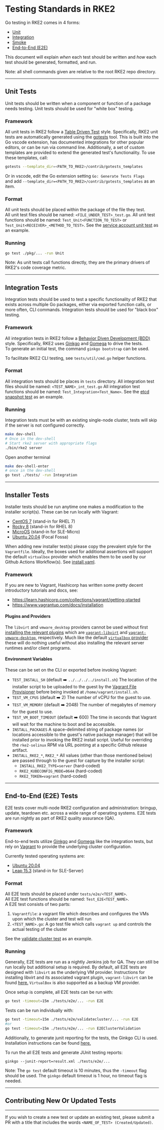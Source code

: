 # Testing Standards in RKE2

Go testing in RKE2 comes in 4 forms:
- [Unit](#unit-tests)
- [Integration](#integration-tests)
- [Smoke](#installer-tests)
- [End-to-End (E2E)](#end-to-end-e2e-tests)

This document will explain *when* each test should be written and *how* each test should be
generated, formatted, and run.

Note: all shell commands given are relative to the root RKE2 repo directory.

___

## Unit Tests

Unit tests should be written when a component or function of a package needs testing.
Unit tests should be used for "white box" testing.

### Framework

All unit tests in RKE2 follow a [Table Driven Test](https://github.com/golang/go/wiki/TableDrivenTests) style.
Specifically, RKE2 unit tests are automatically generated using the [gotests](https://github.com/cweill/gotests) tool.
This is built into the Go vscode extension, has documented integrations for other popular editors, or can be run via
command line. Additionally, a set of custom templates are provided to extend the generated test's functionality.
To use these templates, call:

```bash
gotests --template_dir=<PATH_TO_RKE2>/contrib/gotests_templates
```

Or in vscode, edit the Go extension setting `Go: Generate Tests Flags`  
and add `--template_dir=<PATH_TO_RKE2>/contrib/gotests_templates` as an item.

### Format

All unit tests should be placed within the package of the file they test.  
All unit test files should be named: `<FILE_UNDER_TEST>_test.go`.
All unit test functions should be named: `Test_Unit<FUNCTION_TO_TEST>` or `Test_Unit<RECEIVER>_<METHOD_TO_TEST>`.
See the [service account unit test](https://github.com/rancher/rke2/blob/master/pkg/rke2/serviceaccount_test.go) as an example.

### Running

```bash
go test ./pkg/... -run Unit
```

Note: As unit tests call functions directly, they are the primary drivers of RKE2's code coverage metric.

___

## Integration Tests

Integration tests should be used to test a specific functionality of RKE2 that exists across multiple Go packages,
either via exported function calls, or more often, CLI commands. Integration tests should be used for "black box"
testing. 

### Framework

All integration tests in RKE2 follow a [Behavior Diven Development (BDD)](https://en.wikipedia.org/wiki/Behavior-driven_development) style.
Specifically, RKE2 uses [Ginkgo](https://onsi.github.io/ginkgo/) and [Gomega](https://onsi.github.io/gomega/) to drive the tests.  
To generate an initial test, the command `ginkgo bootstrap` can be used.

To facilitate RKE2 CLI testing, see `tests/util/cmd.go` helper functions.

### Format

All integration tests should be places in `tests` directory.
All integration test files should be named: `<TEST_NAME>_int_test.go`
All integration test functions should be named: `Test_Integration<Test_Name>`.
See the [etcd snapshot test](https://github.com/rancher/rke2/blob/master/tests/etcd_int_test.go) as an example.

### Running

Integration tests must be with an existing single-node cluster, tests will skip if the server is not configured correctly.
```bash
make dev-shell
# Once in the dev-shell
# Start rke2 server with appropriate flags
./bin/rke2 server 
```
Open another terminal
```bash
make dev-shell-enter
# once in the dev-shell
go test ./tests/ -run Integration
```
___

## Installer Tests

Installer tests should be run anytime one makes a modification to the installer script(s).
These can be run locally with Vagrant:
- [CentOS 7](../tests/vagrant/install/centos-7) (stand-in for RHEL 7)
- [Rocky 8](../tests/vagrant/install/rocky-8) (stand-in for RHEL 8)
- [MicroOS](../tests/vagrant/install/opensuse-microos) (stand-in for SLE-Micro)
- [Ubuntu 20.04](../tests/vagrant/install/ubuntu-focal) (Focal Fossa)

When adding new installer test(s) please copy the prevalent style for the `Vagrantfile`.
Ideally, the boxes used for additional assertions will support the default `virtualbox` provider which
enables them to be used by our Github Actions Workflow(s). See [install.yaml](../.github/workflows/install.yaml).

### Framework

If you are new to Vagrant, Hashicorp has written some pretty decent introductory tutorials and docs, see:
- https://learn.hashicorp.com/collections/vagrant/getting-started
- https://www.vagrantup.com/docs/installation

#### Plugins and Providers

The `libvirt` and `vmware_desktop` providers cannot be used without first [installing the relevant plugins](https://www.vagrantup.com/docs/cli/plugin#plugin-install)
which are [`vagrant-libvirt`](https://github.com/vagrant-libvirt/vagrant-libvirt) and
[`vagrant-vmware-desktop`](https://www.vagrantup.com/docs/providers/vmware/installation), respectively.
Much like the default [`virtualbox` provider](https://www.vagrantup.com/docs/providers/virtualbox) these will do
nothing useful without also installing the relevant server runtimes and/or client programs.

#### Environment Variables 

These can be set on the CLI or exported before invoking Vagrant:
- `TEST_INSTALL_SH` (default :arrow_right: `../../../../install.sh`)
  The location of the installer script to be uploaded to the guest by the [Vagrant File Provisioner](https://www.vagrantup.com/docs/provisioning/file) before being invoked at `/home/vagrant/install.sh`.
- `TEST_VM_CPUS` (default :arrow_right: 2)
  The number of vCPU for the guest to use.
- `TEST_VM_MEMORY` (default :arrow_right: 2048)
  The number of megabytes of memory for the guest to use.
- `TEST_VM_BOOT_TIMEOUT` (default :arrow_right: 600)
  The time in seconds that Vagrant will wait for the machine to boot and be accessible.
- `INSTALL_PACKAGES`
  A space-delimited string of package names (or locations accessible to the guest's native package manager) that will 
  be installed prior to invoking the RKE2 install script. Useful for overriding the `rke2-selinux` RPM via URL pointing
  at a specific Github release artifact.
- `INSTALL_RKE2_*`, `RKE2_*`
  All values (other than those mentioned below) are passed through to the guest for capture by the installer script:
    - `INSTALL_RKE2_TYPE=server` (hard-coded)
    - `RKE2_KUBECONFIG_MODE=0644` (hard-coded)
    - `RKE2_TOKEN=vagrant` (hard-coded)

___

## End-to-End (E2E) Tests

E2E tests cover multi-node RKE2 configuration and administration: bringup, update, teardown etc. across a wide range of operating systems. E2E tests are run nightly as part of RKE2 quality assurance (QA).

### Framework 
End-to-end tests utilize [Ginkgo](https://onsi.github.io/ginkgo/) and [Gomega](https://onsi.github.io/gomega/) like the integration tests, but rely on [Vagrant](https://www.vagrantup.com/) to provide the underlying cluster configuration. 

Currently tested operating systems are:
- [Ubuntu 20.04](https://app.vagrantup.com/generic/boxes/ubuntu2004)
- [Leap 15.3](https://app.vagrantup.com/opensuse/boxes/Leap-15.3.x86_64) (stand-in for SLE-Server)

### Format

All E2E tests should be placed under `tests/e2e/<TEST_NAME>`.  
All E2E test functions should be named: `Test_E2E<TEST_NAME>`.  
A E2E test consists of two parts:
1. `Vagrantfile`: a vagrant file which describes and configures the VMs upon which the cluster and test will run
2. `<TEST_NAME>.go`: A go test file which calls `vagrant up` and controls the actual testing of the cluster

See the [validate cluster test](../tests/e2e/validatecluster/validatecluster_test.go) as an example.

### Running

Generally, E2E tests are run as a nightly Jenkins job for QA. They can still be run locally but additional setup is required. By default, all E2E tests are designed with `libvirt` as the underlying VM provider. Instructions for installing libvirt and its associated vagrant plugin, `vagrant-libvirt` can be found [here.](https://github.com/vagrant-libvirt/vagrant-libvirt#installation) `VirtualBox` is also supported as a backup VM provider.

Once setup is complete, all E2E tests can be run with:
```bash
go test -timeout=15m ./tests/e2e/... -run E2E
```
Tests can be run individually with:
```bash
go test -timeout=15m ./tests/e2e/validatecluster/... -run E2E
#or
go test -timeout=15m ./tests/e2e/... -run E2EClusterValidation
```

Additionally, to generate junit reporting for the tests, the Ginkgo CLI is used. Installation instructions can be found [here.](https://onsi.github.io/ginkgo/#getting-started)  

To run the all E2E tests and generate JUnit testing reports:
```
ginkgo --junit-report=result.xml ./tests/e2e/...
```

Note: The `go test` default timeout is 10 minutes, thus the `-timeout` flag should be used. The `ginkgo` default timeout is 1 hour, no timeout flag is needed.
___

## Contributing New Or Updated Tests

___
If you wish to create a new test or update an existing test, 
please submit a PR with a title that includes the words `<NAME_OF_TEST> (Created/Updated)`.

